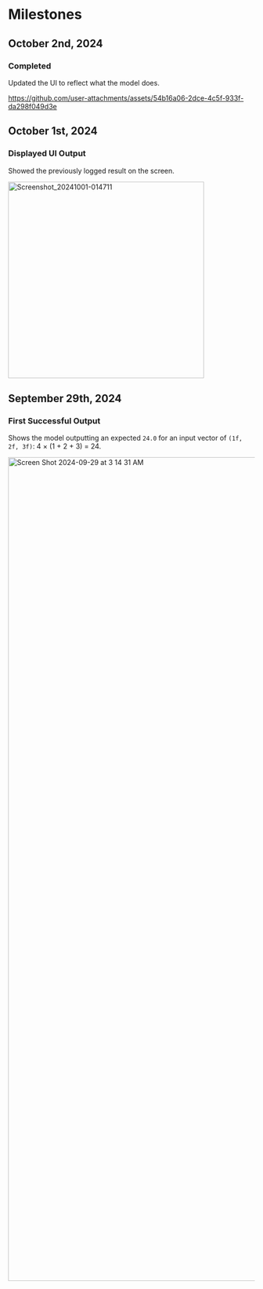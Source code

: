# Milestones

## October 2nd, 2024
### Completed
Updated the UI to reflect what the model does.

https://github.com/user-attachments/assets/54b16a06-2dce-4c5f-933f-da298f049d3e

## October 1st, 2024
### Displayed UI Output
Showed the previously logged result on the screen.

<img width="400" alt="Screenshot_20241001-014711" src="https://github.com/user-attachments/assets/4f41acca-c7ab-428a-a85e-78cc395ea3c9">

## September 29th, 2024
### First Successful Output
Shows the model outputting an expected `24.0` for an input vector of `(1f, 2f, 3f)`: 4 × (1 + 2 + 3) = 24.

<img width="1678" alt="Screen Shot 2024-09-29 at 3 14 31 AM" src="https://github.com/user-attachments/assets/ee4ff08b-79cb-4228-b23d-29266aad83e1">
